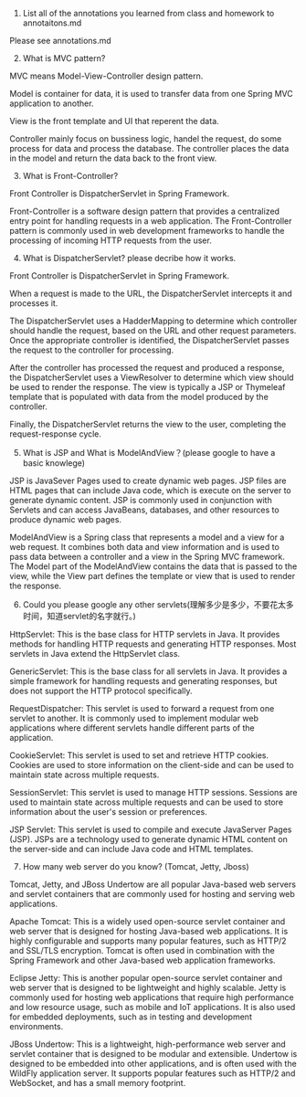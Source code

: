 1. List all of the annotations you learned from class and homework to annotaitons.md

Please see annotations.md

2. What is MVC pattern?

MVC means Model-View-Controller design pattern.

Model is container for data, it is used to transfer data from one Spring MVC application to another.

View is the front template and UI that reperent the data.

Controller mainly focus on bussiness logic, handel the request, do some process for data and process the database. The controller places the data in the model and return the data back to the front view.


3. What is Front-Controller? 

Front Controller is DispatcherServlet in Spring Framework. 

Front-Controller is a software design pattern that provides a centralized entry point for handling requests in a web application. The Front-Controller pattern is commonly used in web development frameworks to handle the processing of incoming HTTP requests from the user.

4. What is DispatcherServlet? please decribe how it works.

Front Controller is DispatcherServlet in Spring Framework.

When a request is made to the URL, the DispatcherServlet intercepts it and processes it.

The DispatcherServlet uses a HadderMapping to determine which controller should handle the request, based on the URL and other request parameters. Once the appropriate controller is identified, the DispatcherServlet passes the request to the controller for processing.

After the controller has processed the request and produced a response, the DispatcherServlet uses a ViewResolver to determine which view should be used to render the response. The view is typically a JSP or Thymeleaf template that is populated with data from the model produced by the controller.

Finally, the DispatcherServlet returns the view to the user, completing the request-response cycle. 

5.  What is JSP and What is ModelAndView？(please google to have a basic knowlege)

JSP is JavaSever Pages used to create dynamic web pages. JSP files are HTML pages that can include Java code, which is execute on the server to generate dynamic content. JSP is commonly used in conjunction with Servlets and can access JavaBeans, databases, and other resources to produce dynamic web pages.

ModelAndView is a Spring class that represents a model and a view for a web request. It combines both data and view information and is used to pass data between a controller and a view in the Spring MVC framework. The Model part of the ModelAndView contains the data that is passed to the view, while the View part defines the template or view that is used to render the response.

6.  Could you please google any other servlets(理解多少是多少，不要花太多时间，知道servlet的名字就行。)

HttpServlet: This is the base class for HTTP servlets in Java. It provides methods for handling HTTP requests and generating HTTP responses. Most servlets in Java extend the HttpServlet class.

GenericServlet: This is the base class for all servlets in Java. It provides a simple framework for handling requests and generating responses, but does not support the HTTP protocol specifically.

RequestDispatcher: This servlet is used to forward a request from one servlet to another. It is commonly used to implement modular web applications where different servlets handle different parts of the application.

CookieServlet: This servlet is used to set and retrieve HTTP cookies. Cookies are used to store information on the client-side and can be used to maintain state across multiple requests.

SessionServlet: This servlet is used to manage HTTP sessions. Sessions are used to maintain state across multiple requests and can be used to store information about the user's session or preferences.

JSP Servlet: This servlet is used to compile and execute JavaServer Pages (JSP). JSPs are a technology used to generate dynamic HTML content on the server-side and can include Java code and HTML templates.

7. How many web server do you know? (Tomcat, Jetty, Jboss)

Tomcat, Jetty, and JBoss Undertow are all popular Java-based web servers and servlet containers that are commonly used for hosting and serving web applications.

Apache Tomcat: This is a widely used open-source servlet container and web server that is designed for hosting Java-based web applications. It is highly configurable and supports many popular features, such as HTTP/2 and SSL/TLS encryption. Tomcat is often used in combination with the Spring Framework and other Java-based web application frameworks.

Eclipse Jetty: This is another popular open-source servlet container and web server that is designed to be lightweight and highly scalable. Jetty is commonly used for hosting web applications that require high performance and low resource usage, such as mobile and IoT applications. It is also used for embedded deployments, such as in testing and development environments.

JBoss Undertow: This is a lightweight, high-performance web server and servlet container that is designed to be modular and extensible. Undertow is designed to be embedded into other applications, and is often used with the WildFly application server. It supports popular features such as HTTP/2 and WebSocket, and has a small memory footprint.